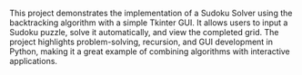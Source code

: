 This project demonstrates the implementation of a Sudoku Solver using the backtracking algorithm with a simple Tkinter GUI. It allows users to input a Sudoku puzzle, solve it automatically, and view the completed grid. The project highlights problem-solving, recursion, and GUI development in Python, making it a great example of combining algorithms with interactive applications.
